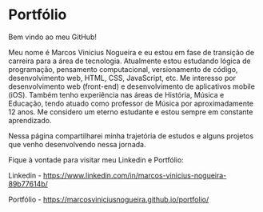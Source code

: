 # Portfólio

Bem vindo ao meu GitHub!

Meu nome é Marcos Vinicius Nogueira e eu estou em fase de transição de carreira para a área de tecnologia. Atualmente estou estudando lógica de programação, pensamento computacional, versionamento de código, desenvolvimento web, HTML, CSS, JavaScript, etc. Me interesso por desenvolvimento web (front-end) e desenvolvimento de aplicativos mobile (iOS). Também tenho experiência nas áreas de História, Música e Educação, tendo atuado como professor de Música por aproximadamente 12 anos. Me considero um eterno estudante e estou sempre em constante aprendizado.

Nessa página compartilharei minha trajetória de estudos e alguns projetos que venho desenvolvendo nessa jornada.

Fique à vontade para visitar meu Linkedin e Portfólio:

Linkedin - https://www.linkedin.com/in/marcos-vinicius-nogueira-89b77614b/

Portfólio - https://marcosviniciusnogueira.github.io/portfolio/
